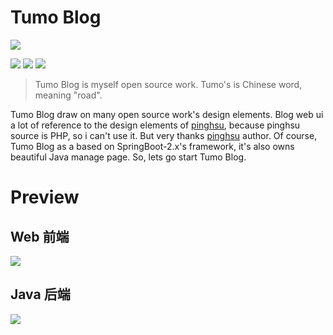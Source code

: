 # Tumo Blog

![](http://phftvb7kq.bkt.clouddn.com/start.png)

[![](https://img.shields.io/github/issues/TyCoding/tumo.svg)](https://github.com/TyCoding/tumo/issues) [![](https://img.shields.io/github/forks/TyCoding/tumo.svg)](https://github.com/TyCoding/tumo/network) [![](https://img.shields.io/github/stars/TyCoding/tumo.svg)](https://github.com/TyCoding/tumo/stargazers) 

> Tumo Blog is myself open source work. Tumo's is Chinese word, meaning "road". 

Tumo Blog draw on many open source work's design elements. Blog web ui a lot of reference to the design elements of [pinghsu](https://github.com/chakhsu/pinghsu), because pinghsu source is PHP, so i can't use it. But very thanks [pinghsu](https://github.com/chakhsu/pinghsu) author. Of course, Tumo Blog as a based on SpringBoot-2.x's framework, it's also owns beautiful Java manage page. So, lets go start Tumo Blog.

 

# Preview 

## Web 前端

![](http://phftvb7kq.bkt.clouddn.com/web-index.png)

## Java 后端

![](http://phftvb7kq.bkt.clouddn.com/java-article.png)